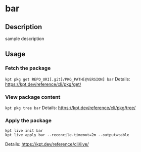 # bar

## Description
sample description

## Usage

### Fetch the package
`kpt pkg get REPO_URI[.git]/PKG_PATH[@VERSION] bar`
Details: https://kpt.dev/reference/cli/pkg/get/

### View package content
`kpt pkg tree bar`
Details: https://kpt.dev/reference/cli/pkg/tree/

### Apply the package
```
kpt live init bar
kpt live apply bar --reconcile-timeout=2m --output=table
```
Details: https://kpt.dev/reference/cli/live/
